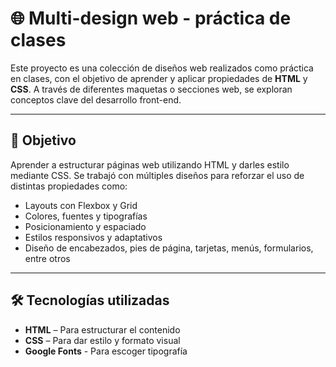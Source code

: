 # 🌐 Multi-design web - práctica de clases

Este proyecto es una colección de diseños web realizados como práctica en clases, con el objetivo de aprender y aplicar propiedades de **HTML** y **CSS**. A través de diferentes maquetas o secciones web, se exploran conceptos clave del desarrollo front-end.

---

## 🎯 Objetivo

Aprender a estructurar páginas web utilizando HTML y darles estilo mediante CSS. Se trabajó con múltiples diseños para reforzar el uso de distintas propiedades como:

- Layouts con Flexbox y Grid
- Colores, fuentes y tipografías
- Posicionamiento y espaciado
- Estilos responsivos y adaptativos
- Diseño de encabezados, pies de página, tarjetas, menús, formularios, entre otros

---

## 🛠️ Tecnologías utilizadas

- **HTML** – Para estructurar el contenido
- **CSS** – Para dar estilo y formato visual
- **Google Fonts** - Para escoger tipografía
